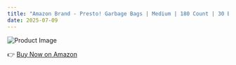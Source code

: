 ```yaml
---
title: "Amazon Brand - Presto! Garbage Bags | Medium | 180 Count | 30 Bags X 6 Rolls | 19 X 21 Inches | For Dry & Wet Waste | Black"
date: 2025-07-09
---
```


![Product Image](https://images-eu.ssl-images-amazon.com/images/I/71T2M3bz77L._AC_UL600_SR600,400_.jpg)

👉 [Buy Now on Amazon](https://www.amazon.in/Amazon-Brand-Presto-Oxo-Biodegradable-Garbage/dp/B0821PN8L4/ref=zg_bs_g_kitchen_d_sccl_1/259-0062208-9037573?psc=1?tag=dineshtechblo-21)
